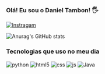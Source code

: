 ### Olá! Eu sou o Daniel Tambon! 🖐️

[![Instragam](https://img.shields.io/badge/Instagram-E4405F?style=for-the-badge&logo=instagram&logoColor=white)](https://www.instagram.com/_devtambon_/)

![Anurag's GitHub stats](https://github-readme-stats.vercel.app/api?username=DanielTambon&show_icons=true&theme=dracula)

### Tecnologias que uso no meu dia
<div style="display: inline_block">
  <img align="center" alt="python" src ="https://img.shields.io/badge/Python-3776AB?style=for-the-badge&logo=python&logoColor=white">
  <img align="center" alt="html5" src ="https://img.shields.io/badge/HTML5-E34F26?style=for-the-badge&logo=html5&logoColor=white">
  <img align="center" alt="css" src ="https://img.shields.io/badge/CSS3-1572B6?style=for-the-badge&logo=css3&logoColor=white">
  <img align="center" alt="js" src ="https://img.shields.io/badge/JavaScript-F7DF1E?style=for-the-badge&logo=javascript&logoColor=black">
  <img align="center" alt="Java" src="https://badgen.net/badge/Java/ED8B00?icon=java&label=java">
</div>
